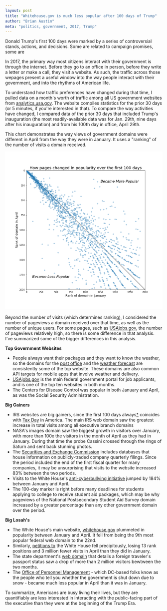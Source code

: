 ```yaml
---
layout: post
title: "Whitehouse.gov is much less popular after 100 days of Trump"
author: "Brian Austin"
meta: "politics, government, 2017, Trump"
---
```

Donald Trump's first 100 days were marked by a series of controversial stands, actions, and decisions. Some are related to campaign promises, some are

In 2017, the primary way most citizens interact with their government is through the internet. Before they go to an office in person, before they write a letter or make a call, they visit a website. As such, the traffic across those wepages present a useful window into the way people interact with their government, and into the rhythms of American life.

To understand how traffic preferences have changed during that time, I pulled data on a month's worth of traffic among all US government websites from [analytics.usa.gov](https://analytics.usa.gov/). The website compiles statistics for the prior 30 days (or 5 minutes, if you're interested in that). To compare the way activities have changed, I compared data of the prior 30 days that included Trump's inauguration (the most readily-available data was for Jan. 29th, nine days after his inauguration) and from his 100th day in office, April 29th.

This chart demonstrates the way views of government domains were different in April from the way they were in January. It uses a "ranking" of the number of visits a domain received.

![](https://raw.githubusercontent.com/austinbrian/austinbrian.github.io/master/assets/pagerank.png)

Beyond the number of visits (which determines ranking), I considered the number of pageviews a domain received over that time, as well as the number of unique users. For some pages, such as [USAjobs.gov](https://www.usajobs.gov/), the number of pageviews relatively high, so there is some difference in that analysis. I've summarized some of the bigger differences in this analysis.

**Top Government Websites**
- People always want their packages and they want to know the weather, so the domains for the [post office](https://tools.usps.com) and the [weather forecast](https://forecast.weather.gov) are consistently some of the top website. These domains are also common API targets for mobile apps that involve weather and delivery.
- [USAjobs.gov](https://usajobs.gov) is the main federal government portal for job applicants, and is one of the top ten websites in both months.
- The Centers for Disease Control was popular in both January and April, as was the Social Security Administration.


**Big Gainers**
- IRS websites are big gainers, since the first 100 days always[\*](http://archive.fortune.com/magazines/fortune/fortune_archive/2002/04/15/321414/index.htm "Well, since 1921. Tax Day began with passage of the 16th Amendment in 1913, but was collected March 1st, before Woodrow Wilson's inauguration on March 4th of 1913. It moved to March 15th in 1918, where it remained until 1955, when it moved again to the day we know, April 15th.") coincides with [Tax Day](https://austinbrian.github.io/2017/04/18/pres_counties/) in America. The main IRS web domain saw the greatest increase in total visits among all executive branch domains
- NASA's images domain saw the biggest growth in visitors over January, with more than 100x the visitors in the month of April as they had in January. During that time the probe Cassini crossed through the rings of Saturn and sent back stunning photos.
- The [Securities and Exchange Commission](https://sec.gov) includes databases that house information on publicly-traded company quarterly filings. Since the period included the end of the first fiscal quarter for many companies, it may be unsurprising that visits to the website increased 83% between the two periods.
- Visits to the White House's [anti-cyberbullying initiative](https://www.stopbullying.gov/ "the cyber") jumped by 184% between January and April.
- The 100-day marker is right before many deadlines for students applying to college to receive student aid packages, which may be why pageviews of the National Postsecondary Student Aid Survey domain increased by a greater percentage than any other government domain over the period.

**Big Losah's**
- The White House's main website, [whitehouse.gov](https://www.whitehouse.gov/) plummeted in popularity between January and April. It fell from being the 9th most popular federal web domain to the 22nd.
- Similarly, [petitions to](https://petitions.whitehouse.gov/) the White House fell precipitously, losing 13 rank positions and 3 million fewer visits in April than they did in January.
- The state department's [web domain](https://ceac.state.gov) that details a foreign traveler's passport status saw a drop of more than 2 million visitors bewtween the two months.
- The [Office of Personnel Management](https://opm.gov) - which DC-based folks know as the people who tell you whether the government is shut down due to snow - became much less popular in April than it was in January.

To summarize, Americans are busy living their lives, but they are quantifiably are less interested in interacting with the public-facing part of the executive than they were at the beginning of the Trump Era.
